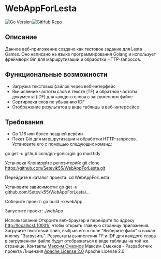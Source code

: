 # WebAppForLesta

[![Go Version](https://img.shields.io/badge/Go-1.16%20%7C%201.17-blue.svg)](https://golang.org/doc/)[![GitHub Repo](https://img.shields.io/badge/GitHub-Repo-blue.svg)](https://github.com/Setevik55/WebAppForLesta)

## Описание

Данное веб-приложение создано как тестовое задание для Lesta Games. Оно написано на языке программирования Golang и использует фреймворк Gin для маршрутизации и обработки HTTP-запросов.

## Функциональные возможности

* Загрузка текстовых файлов через веб-интерфейс
* Вычисление частоты слов в тексте (TF) и обратной частоты документа (IDF) для каждого слова в загруженном файле
* Сортировка слов по убыванию IDF
* Отображение результатов в виде таблицы в веб-интерфейсе

## Требования

* Go 1.16 или более поздней версии
* Пакет Gin для маршрутизации и обработки HTTP-запросов. Установите его с помощью следующих команд:

go get -u github.com/gin-gonic/gin
go mod tidy

Установка
Клонируйте репозиторий:
git clone https://github.com/Setevik55/WebAppForLesta.git

Перейдите в каталог проекта:
cd WebAppForLesta

Установите зависимости:
go get -u github.com/Setevik55/WebAppForLesta/...

Соберите проект:
go build -o webApp

Запустите проект:
./webApp

Использование
Откройте веб-браузер и перейдите по адресу [http://localhost:10001/](http://localhost:10001), чтобы открыть главную страницу приложения.
Загрузите текстовый файл, выбрав его в поле "Выберите файл" и нажав кнопку "Загрузить".
Результаты вычисления TF и IDF для каждого слова в загруженном файле будут отображаться в виде таблицы на той же странице.
Контакты
[Максим Смехнов](https://spb.hh.ru/resume/6e0efcf1ff0cb33b5e0039ed1f386761634e69/) Максим Смехнов - Разработчик проекта
Лицензия
[Apache License 2.0](https://opensource.org/licenses/Apache-2.0) Apache License 2.0